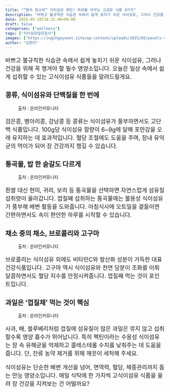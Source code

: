 ```yaml
---
title: "“몸속 청소부” 식이섬유 폭탄! 하루를 바꾸는 고섬유 식품 4가지"
description: "바쁘고 불규칙한 식습관 속에서 쉽게 놓치기 쉬운 식이섬유, 그러나 건강을 위해 꼭 챙겨야 할 필수 영양소입니다. 오늘은 일상 속에서 쉽게 섭취할 수 있는 고식이섬유 식품들을 알려드릴게요."
date: 2025-05-28T18:32:40+09:00
draft: false
categories: ["wellness"]
tags: ["식이섬유많은음식"]
images: ["https://ingihgoyonet.site/wp-content/uploads/2025/05/pexels-vanessa-loring-5966441-683x1024.jpg", "https://ingihgoyonet.site/wp-content/uploads/2025/05/pexels-mart-production-8108020-1024x683.jpg", "https://ingihgoyonet.site/wp-content/uploads/2025/05/pexels-castorlystock-3722583-1-1024x683.jpg", "https://ingihgoyonet.site/wp-content/uploads/2025/05/pexels-suzyhazelwood-1510392-1024x576.jpg"]
author: "김현지"
---
```


<p style="font-size:18px">바쁘고 불규칙한 식습관 속에서 쉽게 놓치기 쉬운 식이섬유, 그러나 건강을 위해 꼭 챙겨야 할 필수 영양소입니다. 오늘은 일상 속에서 쉽게 섭취할 수 있는 고식이섬유 식품들을 알려드릴게요.</p> <h2 >콩류, 식이섬유와 단백질을 한 번에</h2> <figure ><img src="https://ingihgoyonet.site/wp-content/uploads/2025/05/pexels-vanessa-loring-5966441-683x1024.jpg" alt="" style="aspect-ratio:16/9;object-fit:cover"/><figcaption >출처 : 온라인커뮤니티</figcaption></figure> <p style="font-size:18px">검은콩, 병아리콩, 강낭콩 등 콩류는 식이섬유가 풍부하면서도 고단백 식품입니다. 100g당 식이섬유 함량이 6~9g에 달해 포만감을 오래 유지하는 데 효과적입니다. 혈당 조절에도 도움을 주며, 장내 유익균의 먹이가 되어 장 건강까지 챙길 수 있습니다.</p> <h2 >통곡물, 밥 한 숟갈도 다르게</h2> <figure ><img src="https://ingihgoyonet.site/wp-content/uploads/2025/05/pexels-mart-production-8108020-1024x683.jpg" alt="" style="aspect-ratio:16/9;object-fit:cover"/><figcaption >출처 : 온라인커뮤니티</figcaption></figure> <p style="font-size:18px">흰쌀 대신 현미, 귀리, 보리 등 통곡물을 선택하면 자연스럽게 섬유질 섭취량이 올라갑니다. 껍질째 섭취하는 통곡물에는 불용성 식이섬유가 풍부해 배변 활동을 도와줍니다. 아침식사에 오트밀을 곁들이면 간편하면서도 속이 편안한 하루를 시작할 수 있습니다.</p> <h2 >채소 중의 채소, 브로콜리와 고구마</h2> <figure ><img src="https://ingihgoyonet.site/wp-content/uploads/2025/05/pexels-castorlystock-3722583-1-1024x683.jpg" alt="" style="aspect-ratio:16/9;object-fit:cover"/><figcaption >출처 : 온라인커뮤니티</figcaption></figure> <p style="font-size:18px">브로콜리는 식이섬유 외에도 비타민C와 항산화 성분이 가득한 대표 건강식품입니다. 고구마 역시 식이섬유와 천연 당분이 조화를 이뤄 달콤하면서도 혈당 지수를 안정시켜줍니다. 껍질째 먹는 것이 포인트입니다.</p> <h2 >과일은 ‘껍질채’ 먹는 것이 핵심</h2> <figure ><img src="https://ingihgoyonet.site/wp-content/uploads/2025/05/pexels-suzyhazelwood-1510392-1024x576.jpg" alt="" style="aspect-ratio:16/9;object-fit:cover"/><figcaption >출처 : 온라인커뮤니티</figcaption></figure> <p style="font-size:18px">사과, 배, 블루베리처럼 껍질에 섬유질이 많은 과일은 깎지 않고 섭취할수록 영양 흡수가 뛰어납니다. 특히 펙틴이라는 수용성 식이섬유는 장 속 유해균을 억제하고 콜레스테롤 수치를 낮춰주는 데 도움을 줍니다. 단, 잔류 농약 제거를 위해 깨끗이 세척해 주세요.</p> <p style="font-size:18px">식이섬유는 단순한 배변 개선을 넘어, 면역력, 혈당, 체중관리까지 돕는 만능 영양소입니다. 매일 식탁에 한 가지씩 고식이섬유 식품을 올려 장 건강을 지켜보는 건 어떨까요?</p>